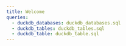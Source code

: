 ```yaml
---
title: Welcome
queries:
  - duckdb_databases: duckdb_databases.sql
  - duckdb_tables: duckdb_tables.sql
  - duckdb_table: duckdb_table.sql
---
```


<DataTable data={duckdb_databases}/>

<Dropdown
    name=selected_table_name
    data={duckdb_tables}
    value=table_full_name
    title="Select a table"
/>

<DataTable data={duckdb_table}/>
